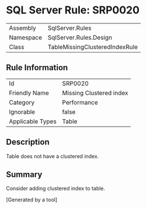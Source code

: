 # SQL Server Rule: SRP0020
  
|    |    |
|----|----|
| Assembly | SqlServer.Rules |
| Namespace | SqlServer.Rules.Design |
| Class | TableMissingClusteredIndexRule |
  
## Rule Information
  
|    |    |
|----|----|
| Id | SRP0020 |
| Friendly Name | Missing Clustered index |
| Category | Performance |
| Ignorable | false |
| Applicable Types | Table  |
  
## Description
  
Table does not have a clustered index.
  
## Summary
  
Consider adding clustered index to table.
  
[Generated by a tool]
